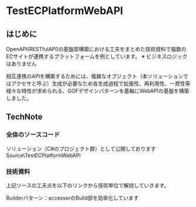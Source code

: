 # TestECPlatformWebAPI

## はじめに
OpenAPI(RESTfulAPI)の基盤部構築における工夫をまとめた技術資料で複数のECサイトが連携するプラットフォームを例としています。 ※ ビジネスロジックはありません

相互連携のAPIを構築するためには、複雑なオブジェクト（本ソリューションではアクセサと呼ぶ）生成が必要なため各生成過程で拡張性、再利用性、一貫性等様々な特性が求められる、GOFデザインパターンを基軸にWebAPIの基盤を構築しました。

## TechNote
### 全体のソースコード
ソリューション（C#のプロジェクト群）として公開しております
Source\TestECPlatformWebAPI

### 技術資料
上記ソースの工夫点を以下のリンクから技術単位で解説していきます。

Builderパターン：accessorのBuild部を効率化しています




